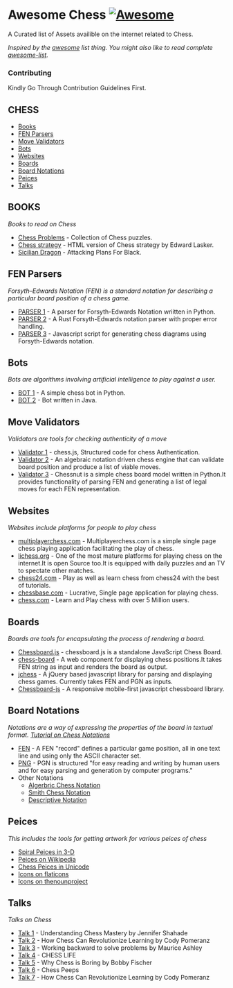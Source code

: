 # Awesome Chess [![Awesome](https://cdn.rawgit.com/sindresorhus/awesome/d7305f38d29fed78fa85652e3a63e154dd8e8829/media/badge.svg)](https://github.com/sindresorhus/awesome)

A Curated list of Assets availible on the internet related to Chess.

*Inspired by the [awesome](https://github.com/sindresorhus/awesome) list thing. You might also like to read complete [awesome-list](https://github.com/sindresorhus/awesome).*

### Contributing
Kindly Go Through Contribution Guidelines First.

CHESS
---
 - [Books](#books)
 - [FEN Parsers](#fen-parsers)
 - [Move Validators](#move-validators)
 - [Bots](#bots)
 - [Websites](#websites)
 - [Boards](#boards)
 - [Board Notations](#board-notations)
 - [Peices](#peices)
 - [Talks](#talks)

BOOKS
---
*Books to read on Chess*

 - [Chess Problems](https://kairavacademydotcom.files.wordpress.com/2013/06/john-thursby-75-chess-problems.pdf) - Collection of Chess puzzles.
 - [Chess strategy](http://www.gutenberg.org/cache/epub/5614/pg5614-images.html) - HTML version of Chess strategy by Edward Lasker.
 - [Sicilian Dragon](http://www.chesscity.com/PDF/Sicilian_Dragon_Black_Attacks_ssd.pdf) - Attacking Plans For Black.

FEN Parsers
---
*Forsyth–Edwards Notation (FEN) is a standard notation for describing a particular board position of a chess game.*

 - [PARSER 1](https://github.com/tlehman/fenparser) - A parser for Forsyth-Edwards Notation wriitten in Python.
 - [PARSER 2](https://github.com/ucarion/fen) - A Rust Forsyth-Edwards notation parser with proper error handling.
 - [PARSER 3](https://github.com/andyherbert/fen-diagram) - Javascript script for generating chess diagrams using Forsyth-Edwards notation.

Bots
---
*Bots are algorithms involving artificial intelligence to play against a user.*

 - [BOT 1](https://github.com/benwr/latrunculorum) - A simple chess bot in Python.
 - [BOT 2](https://github.com/jfabeel/Chessbot) - Bot written in Java.

Move Validators
---
*Validators are tools for checking authenticity of a move*

 - [Validator 1](https://github.com/jhlywa/chess.js) - chess.js, Structured code for chess Authentication.
 - [Validator 2](https://www.npmjs.com/package/chess) - An algebraic notation driven chess engine that can validate board position and produce a list of viable moves.
 - [Validator 3](https://github.com/cgearhart/Chessnut.git) - Chessnut is a simple chess board model written in Python.It provides functionality of parsing FEN and generating a list of legal moves for each FEN representation.

Websites
---
*Websites include platforms for people to play chess*

 - [multiplayerchess.com](multiplayerchess.com) - Multiplayerchess.com is a simple single page chess playing application facilitating the play of chess.
 - [lichess.org](http://en.lichess.org/) - One of the most mature platforms for playing chess on the internet.It is open Source too.It is equipped with daily puzzles and an TV to spectate other matches. 
 - [chess24.com](https://chess24.com/en/play/chess) - Play as well as learn chess from chess24 with the best of tutorials.
 - [chessbase.com](http://play.chessbase.com/js/apps/playchess/) - Lucrative, Single page application for playing chess. 
 - [chess.com](http://www.chess.com/) - Learn and Play chess with over 5 Million users.

Boards
---
*Boards are tools for encapsulating the process of rendering a board.*

 - [Chessboard.js](https://github.com/oakmac/chessboardjs/) - chessboard.js is a standalone JavaScript Chess Board.
 - [chess-board](https://github.com/laat/chess-board) - A web component for displaying chess positions.It takes FEN string as input and renders the board as output.
 - [jchess](https://github.com/bmarini/jchess) - A jQuery based javascript library for parsing and displaying chess games. Currently takes FEN and PGN as inputs.
 - [Chessboard-js](https://github.com/caustique/chessboard-js) - A responsive mobile-first javascript chessboard library.

Board Notations
---
*Notations are a way of expressing the properties of the board in textual format. [Tutorial on Chess Notations](http://chess.eusa.ed.ac.uk/Chess/Rules/notation.html)*

 - [FEN](https://en.wikipedia.org/wiki/Forsyth%E2%80%93Edwards_Notation) - A FEN "record" defines a particular game position, all in one text line and using only the ASCII character set.
 - [PNG](http://www6.chessclub.com/help/PGN-spec) - PGN is structured "for easy reading and writing by human users and for easy parsing and generation by computer programs." 
 - Other Notations
 	- [Algerbric Chess Notation](https://en.wikipedia.org/wiki/Algebraic_notation_(chess))
 	- [Smith Chess Notation](http://www6.chessclub.com/chessviewer/smith.html)
 	- [Descriptive Notation](https://en.wikipedia.org/wiki/Descriptive_notation)

Peices
---
*This includes the tools for getting artwork for various peices of chess*

 - [Spiral Peices in 3-D](https://www.thingiverse.com/thing:470700)
 - [Peices on Wikipedia](https://commons.wikimedia.org/wiki/Category:PNG_chess_pieces/Standard_transparent)
 - [Chess Peices in Unicode](https://en.wikipedia.org/wiki/Chess_symbols_in_Unicode)
 - [Icons on flaticons](http://www.flaticon.com/search/chess)
 - [Icons on thenounproject](https://thenounproject.com/search/?q=chess)

Talks
---
*Talks on Chess*
 
 - [Talk 1](https://www.youtube.com/watch?v=fPopQaY7Og4) - Understanding Chess Mastery by Jennifer Shahade
 - [Talk 2](https://www.youtube.com/watch?v=A3yDvM8aplY) - How Chess Can Revolutionize Learning by Cody Pomeranz
 - [Talk 3](https://www.youtube.com/watch?v=v34NqCbAA1c) - Working backward to solve problems by Maurice Ashley
 - [Talk 4](https://www.youtube.com/watch?v=lgCSo1Txw3c) - CHESS LIFE 
 - [Talk 5](https://www.youtube.com/watch?v=7EuxVOgrEig) - Why Chess is Boring by Bobby Fischer
 - [Talk 6](https://www.youtube.com/watch?v=p027ysBt0_M) - Chess Peeps
 - [Talk 7](https://www.youtube.com/watch?v=A3yDvM8aplY) - How Chess Can Revolutionize Learning by Cody Pomeranz